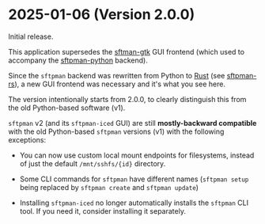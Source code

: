 # 2025-01-06 (Version 2.0.0)

Initial release.

This application supersedes the [sftman-gtk](https://github.com/spantaleev/sftpman-gtk) GUI frontend (which used to accompany the [sftpman-python](https://github.com/spantaleev/sftpman-python) backend).

Since the `sftpman` backend was rewritten from Python to [Rust](https://www.rust-lang.org/) (see [sftpman-rs](https://github.com/spantaleev/sftpman-rs)), a new GUI frontend was necessary and it's what you see here.

The version intentionally starts from 2.0.0, to clearly distinguish this from the old Python-based software (v1).

`sftpman` v2 (and its `sftpman-iced` GUI) are still **mostly-backward compatible** with the old Python-based `sftpman` versions (v1) with the following exceptions:

- You can now use custom local mount endpoints for filesystems, instead of just the default `/mnt/sshfs/{id}` directory.

- Some CLI commands for `sftpman` have different names (`sftpman setup` being replaced by `sftpman create` and `sftpman update`)

- Installing `sftpman-iced` no longer automatically installs the `sftpman` CLI tool. If you need it, consider installing it separately.
